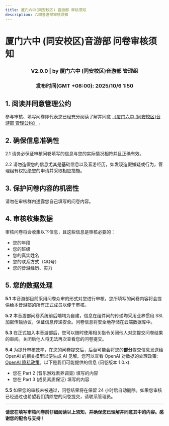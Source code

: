 ```yaml
---
title: 厦门六中(同安校区) 音游部 审核须知
description: 六同音游部审核须知
---
```


# 厦门六中 (同安校区)音游部 问卷审核须知

<h3 align="center">V2.0.0 | by 厦门六中 (同安校区)音游部 管理组</h3>
<h3 align="center">发布时间(GMT +08:00): 2025/10/6 1:50</h3>

## 1. 阅读并同意管理公约
参与审核、填写问卷即代表您已经充分阅读了解并同意 [《厦门六中 (同安校区)音游部 管理公约》](./Management.md) 。

## 2. 确保信息准确性

2.1 请务必保证审核问卷填写的信息与您的实际情况相符并且正确有效。

2.2 请勿造假您的信息尤其是基础信息以及音游经历，如发现造假嫌疑或行为，管理组有权拒绝您的申请并采取相应措施。

## 3. 保护问卷内容的机密性

请勿在审核群内透露您自己填写的问卷内容。

## 4. 审核收集数据

审核问卷将会收集以下信息，且这些信息是审核必要的：

- 您的年段
- 您的班级
- 您的真实姓名
- 您的联系方式（QQ号）
- 您的音游经历、实力

## 5. 您的数据处理

**5.1** 本音游部目前采用问卷众审的形式对您进行审核，您所填写的问卷内容将会提供给本音游部的所有正式成员以便于审核。

**5.2** 本音游部问卷系统前后端均为自建，信息在组件间的传递均采用业界惯用 SSL 加密传输协议，保证信息传递安全。问卷信息将安全地存储在云端数据库中。

**5.3** 在正式加入本音游部后，您可以随时使用相关指令关闭他人对您提交问卷结果的审阅。关闭后他人将无法再次查看您的问卷提交。

**5.4** 为提升审核效率，在您的问卷提交后，后台可能会将您的**部分**提交信息发送给 OpenAI 的相关模型以便生成 AI 见解。您可以查看 OpenAI 对数据的处理政策: [OpenAI 隐私政策](https://openai.com/zh-Hans-CN/policies/privacy-policy/)。以下是我们可能提供的信息 (问卷版本 1.0.x): 
- 您在 Part 2 (音乐游戏素养调查) 填写的内容
- 您在 Part 3 (成员素质保证) 填写的内容

**5.5** 如果您的审核未被通过，问卷结果将在保留 24 小时后自动删除。如果您审核已经通过也希望我们清除您的问卷提交，请联系管理员。

---

**请您在填写审核问卷前仔细阅读以上须知，并确保您已理解并同意其中的内容。感谢您的配合与支持！**